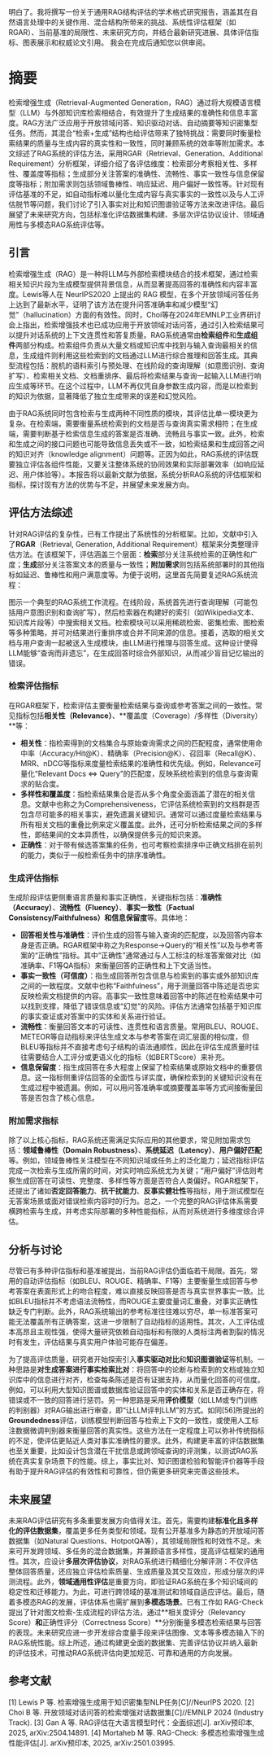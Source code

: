 明白了。我将撰写一份关于通用RAG结构评估的学术格式研究报告，涵盖其在自然语言处理中的关键作用、混合结构所带来的挑战、系统性评估框架（如RGAR）、当前基准的局限性、未来研究方向，并结合最新研究进展、具体评估指标、图表展示和权威论文引用。
我会在完成后通知您以供审阅。


# 摘要

检索增强生成（Retrieval-Augmented Generation，RAG）通过将大规模语言模型（LLM）与外部知识库检索相结合，有效提升了生成结果的准确性和信息丰富度。RAG方法广泛应用于开放领域问答、知识驱动对话、自动摘要等知识密集型任务。然而，其混合“检索+生成”结构也给评估带来了独特挑战：需要同时衡量检索结果的质量与生成内容的真实性和一致性，同时兼顾系统的效率等附加需求。本文综述了RAG系统的评估方法，采用RGAR（Retrieval、Generation、Additional Requirement）分析框架，详细介绍了各评估维度：检索部分考察相关性、多样性、覆盖度等指标；生成部分关注答案的准确性、流畅性、事实一致性与信息保留度等指标；附加需求则包括领域鲁棒性、响应延迟、用户偏好一致性等。针对现有评估基准的不足，如自动指标难以量化生成内容与真实事实的一致性以及与人工评估脱节等问题，我们讨论了引入事实对比和知识图谱验证等方法来改进评估。最后展望了未来研究方向，包括标准化评估数据集构建、多层次评估协议设计、领域通用性与多模态RAG系统评估等。

## 引言

检索增强生成（RAG）是一种将LLM与外部检索模块结合的技术框架，通过检索相关知识片段为生成模型提供背景信息，从而显著提高回答的准确性和内容丰富度。Lewis等人在 NeurIPS2020 上提出的 RAG 模型，在多个开放领域问答任务上达到了最新水平，证明了该方法在提升问答准确率和减少模型“幻觉”（hallucination）方面的有效性。同时，Choi等在2024年EMNLP工业界研讨会上指出，检索增强技术也已成功应用于开放领域对话问答，通过引入检索结果可以提升对话系统的上下文连贯性和答复质量。RAG系统通常由**检索组件**和**生成组件**两部分构成。检索组件负责从大量文档或知识库中找到与输入查询最相关的信息，生成组件则利用这些检索到的文档通过LLM进行综合推理和回答生成。其典型流程包括：脱机的语料索引与预处理、在线阶段的查询理解（如意图识别、查询扩写）、检索相关文档、文档重排序、最后将检索结果与查询一起输入LLM进行响应生成等环节。在这个过程中，LLM不再仅凭自身参数生成内容，而是以检索到的知识为依据，显著降低了独立生成带来的误差和幻觉风险。

由于RAG系统同时包含检索与生成两种不同性质的模块，其评估比单一模块更为复杂。在检索端，需要衡量系统检索到的文档是否与查询真实需求相符；在生成端，需要判断基于检索信息生成的答案是否准确、流畅且与事实一致。此外，检索和生成之间的接口问题也可能导致信息丢失或不一致，如检索结果和生成回答之间的知识对齐（knowledge alignment）问题等。正因为如此，RAG系统的评估既要独立评估各组件性能，又要关注整体系统的协同效果和实际部署效率（如响应延迟、用户体验等）。本报告将以最新文献为依据，系统分析RAG系统的评估框架和指标，探讨现有方法的优势与不足，并展望未来发展方向。

## 评估方法综述

针对RAG评估的复杂性，已有工作提出了系统性的分析框架。比如，文献中引入了**RGAR**（Retrieval, Generation, Additional Requirement）框架来分类整理评估方法。在该框架下，评估涵盖三个层面：**检索**部分关注系统检索的正确性和广度；**生成**部分关注答案文本的质量与一致性；**附加需求**则包括系统部署时的其他指标如延迟、鲁棒性和用户满意度等。为便于说明，这里首先简要复述RAG系统流程：

图示一个典型的RAG系统工作流程。在线阶段，系统首先进行查询理解（可能包括用户意图识别和查询扩写），然后检索器在构建好的索引（如Wikipedia文本、知识库片段等）中搜索相关文档。检索模块可以采用稀疏检索、密集检索、图检索等多种策略，并可对结果进行重排序或合并不同来源的信息。接着，选取的相关文档与用户查询一起被送入生成模块，由LLM进行推理与回答生成。这种设计使得LLM能够“查询而非遗忘”，在生成回答时综合外部知识，从而减少盲目记忆输出的错误。

### 检索评估指标

在RGAR框架下，检索评估主要衡量检索结果与查询或参考答案之间的一致性。常见指标包括**相关性（Relevance）**、\*\*覆盖度（Coverage）/多样性（Diversity）\*\*等：

* **相关性**：指检索得到的文档集合与原始查询需求之间的匹配程度，通常使用命中率（Accuracy/Hit\@K）、精确率（Precision\@K）、召回率（Recall\@K）、MRR、nDCG等指标来度量检索结果的准确性和优先级。例如，Relevance可量化“Relevant Docs ⇔ Query”的匹配度，反映系统检索到的信息与查询需求的贴合度。
* **多样性和覆盖度**：指检索结果集合是否从多个角度全面涵盖了潜在的相关信息。文献中也称之为Comprehensiveness，它评估系统检索到的文档群是否包含尽可能多的相关事实，避免遗漏关键知识。通常可以通过度量检索结果与所有相关文档的重叠比例来定义覆盖度。此外，还可分析检索结果之间的多样性，即结果间的文本异质性，以确保提供多元的知识来源。
* **正确性**：对于带有候选答案集的任务，也可考察检索排序中正确文档排在前列的能力，类似于一般检索任务中的排序准确性。

### 生成评估指标

生成阶段评估更侧重语言质量和事实正确性，关键指标包括：**准确性（Accuracy）**、**流畅性（Fluency）**、**事实一致性（Factual Consistency/Faithfulness）**和**信息保留度**等。具体地：

* **回答相关性与准确性**：评价生成的回答与输入查询的匹配度，以及回答内容本身是否正确。RGAR框架中称之为Response→Query的“相关性”以及与参考答案的“正确性”指标。其中“正确性”通常通过与人工标注的标准答案做对比（如准确率、F1等QA指标）来衡量回答的正确性和上下文适当性。
* **事实一致性（可信度）**：指生成回答所包含信息与检索到的事实或外部知识库之间的一致程度。文献中也称“Faithfulness”，用于测量回答中陈述是否忠实反映检索文档提供的内容。高事实一致性意味着回答中的陈述在检索结果中可以找到支撑，降低了错误信息或“幻觉”的风险。评估方法通常包括基于知识库的事实查证或对答案中的实体和关系进行验证。
* **流畅性**：衡量回答文本的可读性、连贯性和语言质量。常用BLEU、ROUGE、METEOR等自动指标来评估生成文本与参考答案在词汇层面的相似度，但BLEU等指标并不直接考虑句子结构的语法通顺性，因此在评估生成质量时往往需要结合人工评分或更语义化的指标（如BERTScore）来补充。
* **信息保留度**：指生成回答在多大程度上保留了检索结果或原始文档中的重要信息。这一指标侧重评估回答的全面性与详实度，确保检索到的关键知识没有在生成过程中被遗漏。例如，可以用问答准确率或摘要覆盖率等方式间接衡量回答是否包含了核心信息。

### 附加需求指标

除了以上核心指标，RAG系统还需满足实际应用的其他要求，常见附加需求包括：**领域鲁棒性（Domain Robustness）**、**系统延迟（Latency）**、**用户偏好匹配**等。例如，领域鲁棒性关注模型在不同知识域或任务上的泛化能力；延迟指标评估完成一次检索与生成所需的时间，对实时响应系统尤为关键；“用户偏好”评估则考察生成回答在可读性、完整度、多样性等方面是否符合人类偏好。RGAR框架下，还提出了诸如**否定回答能力**、**抗干扰能力**、**反事实健壮性**等指标，用于测试模型在无答案场景或面对错误检索内容时的行为。总之，一个完整的RAG评估体系需要横跨检索与生成，并考虑实际部署的多种性能指标，从而对系统进行多维度综合评估。

## 分析与讨论

尽管已有多种评估指标和基准被提出，当前RAG评估仍面临若干局限。首先，常用的自动评估指标（如BLEU、ROUGE、精确率、F1等）主要衡量生成回答与参考答案在表面形式上的吻合程度，难以直接反映回答是否与真实世界事实一致。比如BLEU指标并不考虑语法流畅性，而ROUGE主要度量词汇重叠，对事实正确性缺乏专门判断。此外，RAG系统输出的参考标准往往难以穷尽，单一标准答案可能无法覆盖所有正确答案，这进一步限制了自动指标的适用性。其次，人工评估成本高昂且主观性强，使得大量研究依赖自动指标和有限的人类标注两者割裂的情况时有发生，评估结果与真实用户体验可能存在偏差。

为了提高评估质量，研究者开始探索引入**事实驱动对比**和**知识图谱验证**等机制。一种思路是**对生成答案进行事实检索比对**：将回答中的论断与检索到的文档或独立知识库中的信息进行对齐，检查每条陈述是否有证据支持，从而量化回答的可信度。例如，可以利用大型知识图谱或数据库验证回答中的实体和关系是否正确存在，将错误或不一致的回答进行惩罚。另一种思路是采用**评价模型**（如LLM或专门训练的判别器）对RAG输出进行审查，即“让LLM评判LLM”的方式。如同\[56]所提出的**Groundedness**评估，训练模型判断回答与检索上下文的一致性，或使用人工标注数据微调判别器来衡量回答的真实性。这些方法在一定程度上可以弥补传统指标的不足，使评估更贴近人类对事实准确性的要求。此外，构建更丰富的评估数据集也至关重要，比如设计包含潜在干扰信息或跨领域查询的评测集，以测试RAG系统在真实复杂场景下的性能。综上，事实比对、知识图谱检验和智能评价器等手段有助于提升RAG评估的有效性和可靠性，但仍需更多研究来完善这些技术。

## 未来展望

未来RAG评估研究有多条重要发展方向值得关注。首先，需要构建**标准化且多样化的评估数据集**，覆盖更多任务类型和领域。现有公开基准多为静态的开放域问答数据集（如Natural Questions、HotpotQA等），其领域局限性和时效性不足。未来可开发跨领域、多任务的混合数据集，并兼顾语言多样性，提高评估框架的通用性。其次，应设计**多层次评估协议**，对RAG系统进行精细化分解评测：不仅评估整体回答质量，还应独立评估检索质量、生成质量及其交互效应，形成分层次的评测流程。此外，**领域通用性评估**是重要方向，即验证RAG系统在多个知识域间的稳定性和迁移能力。为此，可进行跨领域的基准测试和领域自适应评估。最后，随着多模态RAG的发展，评估体系也需扩展到**多模态场景**。已有工作如 RAG-Check 提出了针对图文检索-生成流程的评估方法，通过\*\*相关度评分（Relevancy Score）**和**正确性评分（Correctness Score）\*\*分别衡量多模态检索结果与回答的表现。未来研究应进一步开发综合度量手段来评估图像、文本等多模态输入下的RAG系统性能。综上所述，通过构建更全面的数据集、完善评估协议并纳入最新的评估技术，可推动RAG系统评估向更加规范、可靠和通用的方向发展。

## 参考文献

\[1] Lewis P 等. 检索增强生成用于知识密集型NLP任务\[C]//NeurIPS 2020.
\[2] Choi B 等. 开放领域对话问答的检索增强对话数据集\[C]//EMNLP 2024 (Industry Track).
\[3] Gan A 等. RAG评估在大语言模型时代：全面综述\[J]. arXiv预印本, 2025, arXiv:2504.14891.
\[4] Mortaheb M 等. RAG-Check: 多模态检索增强生成性能评估\[J]. arXiv预印本, 2025, arXiv:2501.03995.
